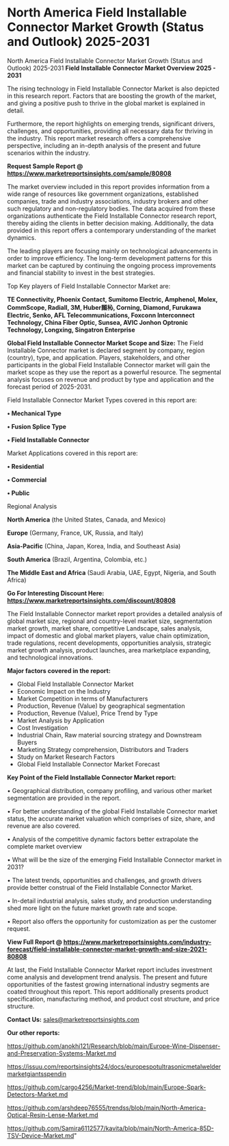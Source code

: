 # North America Field Installable Connector Market Growth (Status and Outlook) 2025-2031
 North America Field Installable Connector Market Growth (Status and Outlook) 2025-2031
<Strong> Field Installable Connector Market Overview 2025 - 2031</strong>

The rising technology in Field Installable Connector Market is also depicted in this research report. Factors that are boosting the growth of the market, and giving a positive push to thrive in the global market is explained in detail.

Furthermore, the report highlights on emerging trends, significant drivers, challenges, and opportunities, providing all necessary data for thriving in the industry. This report market research offers a comprehensive perspective, including an in-depth analysis of the present and future scenarios within the industry.

<strong>Request Sample Report @ <a href=https://www.marketreportsinsights.com/sample/80808>https://www.marketreportsinsights.com/sample/80808</a></strong>

The market overview included in this report provides information from a wide range of resources like government organizations, established companies, trade and industry associations, industry brokers and other such regulatory and non-regulatory bodies. The data acquired from these organizations authenticate the Field Installable Connector research report, thereby aiding the clients in better decision making. Additionally, the data provided in this report offers a contemporary understanding of the market dynamics.

The leading players are focusing mainly on technological advancements in order to improve efficiency. The long-term development patterns for this market can be captured by continuing the ongoing process improvements and financial stability to invest in the best strategies.

Top Key players of Field Installable Connector Market are:

<strong>TE Connectivity, Phoenix Contact, Sumitomo Electric, Amphenol, Molex, CommScope, Radiall, 3M, Huber䫨杺, Corning, Diamond, Furukawa Electric, Senko, AFL Telecommunications, Foxconn Interconnect Technology, China Fiber Optic, Sunsea, AVIC Jonhon Optronic Technology, Longxing, Singatron Enterprise</strong>

<strong><b>Global Field Installable Connector Market Scope and Size:</b></strong>
The Field Installable Connector market is declared segment by company, region (country), type, and application. Players, stakeholders, and other participants in the global Field Installable Connector market will gain the market scope as they use the report as a powerful resource. The segmental analysis focuses on revenue and product by type and application and the forecast period of 2025-2031.

Field Installable Connector Market Types covered in this report are:

<strong>• Mechanical Type

• Fusion Splice Type

• Field Installable Connector</strong>

Market Applications covered in this report are:

<strong>• Residential

• Commercial

• Public</strong> 

Regional Analysis

<strong>North America</strong> (the United States, Canada, and Mexico)

<strong>Europe</strong> (Germany, France, UK, Russia, and Italy)

<strong>Asia-Pacific</strong> (China, Japan, Korea, India, and Southeast Asia)

<strong>South America</strong> (Brazil, Argentina, Colombia, etc.)

<strong>The Middle East and Africa</strong> (Saudi Arabia, UAE, Egypt, Nigeria, and South Africa)

<strong>Go For Interesting Discount Here: <a href=https://www.marketreportsinsights.com/discount/80808>https://www.marketreportsinsights.com/discount/80808</a></strong>

The Field Installable Connector market report provides a detailed analysis of global market size, regional and country-level market size, segmentation market growth, market share, competitive Landscape, sales analysis, impact of domestic and global market players, value chain optimization, trade regulations, recent developments, opportunities analysis, strategic market growth analysis, product launches, area marketplace expanding, and technological innovations.

<strong><b>Major factors covered in the report:</b></strong>
<ul>
  <li>Global Field Installable Connector Market </li>
  <li>Economic Impact on the Industry</li>
  <li>Market Competition in terms of Manufacturers</li>
  <li>Production, Revenue (Value) by geographical segmentation</li>
  <li>Production, Revenue (Value), Price Trend by Type</li>
  <li>Market Analysis by Application</li>
  <li>Cost Investigation</li>
  <li>Industrial Chain, Raw material sourcing strategy and Downstream Buyers</li>
  <li>Marketing Strategy comprehension, Distributors and Traders</li>
  <li>Study on Market Research Factors</li>
  <li>Global Field Installable Connector Market Forecast</li>
</ul>

<strong><b>Key Point of the Field Installable Connector Market report:</b></strong>

• Geographical distribution, company profiling, and various other market segmentation are provided in the report.

• For better understanding of the global Field Installable Connector market status, the accurate market valuation which comprises of size, share, and revenue are also covered.

• Analysis of the competitive dynamic factors better extrapolate the complete market overview

• What will be the size of the emerging Field Installable Connector market in 2031?

• The latest trends, opportunities and challenges, and growth drivers provide better construal of the Field Installable Connector Market.

• In-detail industrial analysis, sales study, and production understanding shed more light on the future market growth rate and scope.

• Report also offers the opportunity for customization as per the customer request.

<strong><b>View Full Report @ <a href=https://www.marketreportsinsights.com/industry-forecast/field-installable-connector-market-growth-and-size-2021-80808>https://www.marketreportsinsights.com/industry-forecast/field-installable-connector-market-growth-and-size-2021-80808</a></b></strong>


At last, the Field Installable Connector Market report includes investment come analysis and development trend analysis. The present and future opportunities of the fastest growing international industry segments are coated throughout this report. This report additionally presents product specification, manufacturing method, and product cost structure, and price structure.

<strong>Contact Us:</strong>
sales@marketreportsinsights.com

<strong>Our other reports:</strong>

<a href=https://github.com/anokhi121/Research/blob/main/Europe-Wine-Dispenser-and-Preservation-Systems-Market.md>https://github.com/anokhi121/Research/blob/main/Europe-Wine-Dispenser-and-Preservation-Systems-Market.md</a>

<a href=https://issuu.com/reportsinsights24/docs/europespotultrasonicmetalweldermarketgiantsspendin>https://issuu.com/reportsinsights24/docs/europespotultrasonicmetalweldermarketgiantsspendin</a>

<a href=https://github.com/cargo4256/Market-trend/blob/main/Europe-Spark-Detectors-Market.md>https://github.com/cargo4256/Market-trend/blob/main/Europe-Spark-Detectors-Market.md</a>

<a href=https://github.com/arshdeep76555/trendss/blob/main/North-America-Optical-Resin-Lense-Market.md>https://github.com/arshdeep76555/trendss/blob/main/North-America-Optical-Resin-Lense-Market.md</a>

<a href=https://github.com/Samira6112577/kavita/blob/main/North-America-85D-TSV-Device-Market.md>https://github.com/Samira6112577/kavita/blob/main/North-America-85D-TSV-Device-Market.md</a>"
